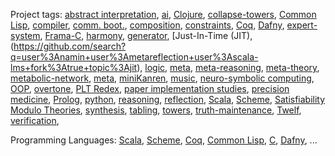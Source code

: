 Project tags:
[abstract interpretation](https://github.com/search?q=user%3Anamin+user%3Ametareflection+user%3Ascala-lms+fork%3Atrue+topic%3Aabstract-interpretation"),
[ai](https://github.com/search?q=user%3Anamin+user%3Ametareflection+user%3Ascala-lms+fork%3Atrue+topic%3Aai),
[Clojure](https://github.com/search?q=user%3Anamin+user%3Ametareflection+user%3Ascala-lms+fork%3Atrue+topic%3Aclojure),
[collapse-towers](https://github.com/search?q=user%3Anamin+user%3Ametareflection+user%3Ascala-lms+fork%3Atrue+topic%3Acollapse-towers),
[Common Lisp](https://github.com/search?q=user%3Anamin+user%3Ametareflection+user%3Ascala-lms+fork%3Atrue+topic%3Acommon-lisp),
[compiler](https://github.com/search?q=user%3Anamin+user%3Ametareflection+user%3Ascala-lms+fork%3Atrue+topic%3Acompiler),
[comm. boot.](https://github.com/search?q=user%3Anamin+user%3Ametareflection+user%3Ascala-lms+fork%3Atrue+topic%3Acommunication-bootstrapping),
[composition](https://github.com/search?q=user%3Anamin+user%3Ametareflection+user%3Ascala-lms+fork%3Atrue+topic%3Acomposition),
[constraints](https://github.com/search?q=user%3Anamin+user%3Ametareflection+user%3Ascala-lms+fork%3Atrue+topic%3Aconstraints),
[Coq](https://github.com/search?q=user%3Anamin+user%3Ametareflection+user%3Ascala-lms+fork%3Atrue+topic%3Acoq),
[Dafny](https://github.com/search?q=user%3Anamin+user%3Ametareflection+user%3Ascala-lms+fork%3Atrue+topic%3Adafny),
[expert-system](https://github.com/search?q=user%3Anamin+user%3Ametareflection+user%3Ascala-lms+fork%3Atrue+topic%3Aexpert-system),
[Frama-C](https://github.com/search?q=user%3Anamin+user%3Ametareflection+user%3Ascala-lms+fork%3Atrue+topic%3Aframa-c),
[harmony](https://github.com/search?q=user%3Anamin+user%3Ametareflection+user%3Ascala-lms+fork%3Atrue+topic%3Aharmony),
[generator](https://github.com/search?q=user%3Anamin+user%3Ametareflection+user%3Ascala-lms+fork%3Atrue+topic%3Agenerative-programming),
[Just-In-Time (JIT),(https://github.com/search?q=user%3Anamin+user%3Ametareflection+user%3Ascala-lms+fork%3Atrue+topic%3Ajit),
[logic](https://github.com/search?q=user%3Anamin+user%3Ametareflection+user%3Ascala-lms+fork%3Atrue+topic%3Alogic-programming),
[meta](https://github.com/search?q=user%3Anamin+user%3Ametareflection+user%3Ascala-lms+fork%3Atrue+topic%3Ameta),
[meta-reasoning](https://github.com/search?q=user%3Anamin+user%3Ametareflection+user%3Ascala-lms+fork%3Atrue+topic%3Ameta-reasoning),
[meta-theory](https://github.com/search?q=user%3Anamin+user%3Ametareflection+user%3Ascala-lms+fork%3Atrue+topic%3Ameta-theory),
[metabolic-network](https://github.com/search?q=user%3Anamin+user%3Ametareflection+user%3Ascala-lms+fork%3Atrue+topic%3Ametabolic-network),
[meta](https://github.com/search?q=user%3Anamin+user%3Ametareflection+user%3Ascala-lms+fork%3Atrue+topic%3Ametaprogramming),
[miniKanren](https://github.com/search?q=user%3Anamin+user%3Ametareflection+user%3Ascala-lms+fork%3Atrue+topic%3Aminikanren+user%3Awebyrd),
[music](https://github.com/search?q=user%3Anamin+user%3Ametareflection+user%3Ascala-lms+fork%3Atrue+topic%3Amusic),
[neuro-symbolic computing](https://github.com/search?q=user%3Anamin+user%3Ametareflection+user%3Ascala-lms+fork%3Atrue+topic%3Aneuro-symbolic),
[OOP](https://github.com/search?q=user%3Anamin+user%3Ametareflection+user%3Ascala-lms+fork%3Atrue+topic%3Aoop),
[overtone](https://github.com/search?q=user%3Anamin+user%3Ametareflection+user%3Ascala-lms+fork%3Atrue+topic%3Aovertone),
[PLT Redex](https://github.com/search?q=user%3Anamin+user%3Ametareflection+user%3Ascala-lms+fork%3Atrue+topic%3Aplt-redex),
[paper implementation studies](https://github.com/search?q=user%3Anamin+user%3Ametareflection+user%3Ascala-lms+fork%3Atrue+topic%3Apaper-implementations),
[precision medicine](https://github.com/search?q=user%3Anamin+user%3Ametareflection+user%3Awebyrd+fork%3Atrue+topic%3Ancats-translator),
[Prolog](https://github.com/search?q=user%3Anamin+user%3Ametareflection+user%3Ascala-lms+fork%3Atrue+topic%3Aprolog),
[python](https://github.com/search?q=user%3Anamin+user%3Ametareflection+user%3Ascala-lms+fork%3Atrue+topic%3Apython),
[reasoning](https://github.com/search?q=user%3Anamin+user%3Ametareflection+user%3Ascala-lms+fork%3Atrue+topic%3Areasoning),
[reflection](https://github.com/search?q=user%3Anamin+user%3Ametareflection+user%3Ascala-lms+fork%3Atrue+topic%3Areflection),
[Scala](https://github.com/search?q=user%3Anamin+user%3Ametareflection+user%3Ascala-lms+fork%3Atrue+topic%3Ascala),
[Scheme](https://github.com/search?q=user%3Anamin+user%3Ametareflection+user%3Ascala-lms+fork%3Atrue+topic%3Ascheme),
[Satisfiability Modulo Theories](https://github.com/search?q=user%3Anamin+user%3Ametareflection+user%3Ascala-lms+fork%3Atrue+topic%3Asmt),
[synthesis](https://github.com/search?q=user%3Anamin+user%3Ametareflection+fork%3Atrue+topic%3Asynthesis),
[tabling](https://github.com/search?q=user%3Anamin+user%3Ametareflection+user%3Ascala-lms+fork%3Atrue+topic%3Atabling),
[towers](https://github.com/search?q=user%3Anamin+user%3Ametareflection+user%3Ascala-lms+fork%3Atrue+topic%3Atowers),
[truth-maintenance](https://github.com/search?q=user%3Anamin+user%3Ametareflection+fork%3Atrue+topic%3Atruth-maintenance),
[Twelf](https://github.com/search?q=user%3Anamin+user%3Ametareflection+user%3Ascala-lms+fork%3Atrue+topic%3Atwelf),
[verification](https://github.com/search?q=user%3Anamin+user%3Ametareflection+user%3Ascala-lms+fork%3Atrue+topic%3Averification),

Programming Languages:
[Scala](https://github.com/search?q=user%3Anamin+fork%3Atrue+fork%3Atrue+topic%3AScala),
[Scheme](https://github.com/search?q=user%3Anamin+fork%3Atrue+fork%3Atrue+topic%3AScheme),
[Coq](https://github.com/search?q=user%3Anamin+fork%3Atrue+fork%3Atrue+topic%3ACoq),
[Common Lisp](https://github.com/search?q=user%3Anamin+fork%3Atrue+fork%3Atrue+topic%3ACommon-Lisp),
[C](https://github.com/search?q=user%3Anamin+fork%3Atrue+fork%3Atrue+topic%3AC),
[Dafny](https://github.com/search?q=user%3Anamin+fork%3Atrue+fork%3Atrue+topic%3ADafny),
...
